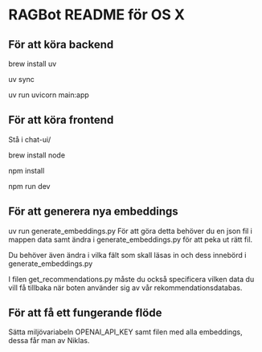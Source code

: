 <h1> RAGBot README för OS X</h1>

<h2>För att köra backend</h2>

brew install uv

uv sync

uv run uvicorn main:app

<h2>För att köra frontend</h2>

Stå i chat-ui/

brew install node

npm install

npm run dev

<h2>För att generera nya embeddings</h2>

uv run generate_embeddings.py
För att göra detta behöver du en json fil i mappen data samt ändra i generate_embeddings.py för att peka ut rätt fil.

Du behöver även ändra i vilka fält som skall läsas in och dess innebörd i generate_embeddings.py

I filen get_recommendations.py måste du också specificera vilken data du vill få tillbaka när boten använder sig av vår rekommendationsdatabas.


<h2>För att få ett fungerande flöde</h2>

Sätta miljövariabeln OPENAI_API_KEY samt filen med alla embeddings, dessa får man av Niklas.